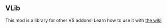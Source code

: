 ## VLib

This mod is a library for other VS addons! Learn how to use it with [the wiki](https://github.com/jamesgreen26/vlib/wiki)
